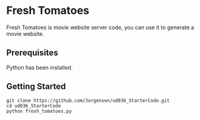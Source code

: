# Fresh Tomatoes
Fresh Tomatoes is movie website server code, you can use it to generate a movie website.
## Prerequisites
Python has been installed.
## Getting Started
```
git clone https://github.com/Jorgensen/ud036_StarterCode.git
cd ud036_StarterCode
python fresh_tomatoes.py
```
